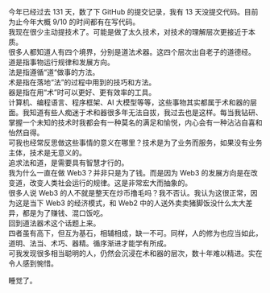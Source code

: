 今年已经过去 131 天，数了下 GitHub 的提交记录，我有 13 天没提交代码。目前为止今年大概 9/10 的时间都有在写代码。  
我现在很少主动提技术了。可能是做了太久技术，对技术的理解层次更接近于本质。  
很多人都知道人有四个境界，分别是道法术器。这四个层次出自老子的道德经。  
道是指事物运行规律和发展方向。  
法是指遵循“道“做事的方法。  
术是指在落地“法”的过程中用到的技巧和方法。  
器是指在用“术”时可以更好、更有效率的工具。  
计算机、编程语言、程序框架、AI 大模型等等，这些事物其实都属于术和器的层面。我知道有些人痴迷于术和器很多年无法自拔，我过去也是这样。每当我钻研、掌握一个未知的技术时我都会有一种莫名的满足和愉悦，内心会有一种沾沾自喜和怡然自得。  
可我也经常反思做这些事情的意义在哪里？技术是为了业务而服务，如果没有业务主体，技术是无意义的。  
追求法和道，是需要具有智慧才行的。  
我为什么一直在做 Web3？并非只是为了钱。而是因为 Web3 的发展方向是在改变道，改变人类社会运行的规律。这是非常宏大而抽象的。  
很多人说 Web3 的人不就是整天在炒币撸毛吗？我不否认。我认为这很正常，因为这是当下 Web3 的经济模式，和 Web2 中的人送外卖卖猪脚饭没什么太大差异，都是为了赚钱、混口饭吃。  
回到道法器术这个话题上来。  
四者虽有高下，但互为基石，相辅相成，缺一不可。同样，人的修为也应当如此，道明、法当、术巧、器精。循序渐进才能学有所成。  
可我发现很多相当聪明的人，仍然会沉浸在术和器的层次，数十年难以精进。实在令人感到惋惜。  

睡觉了。
